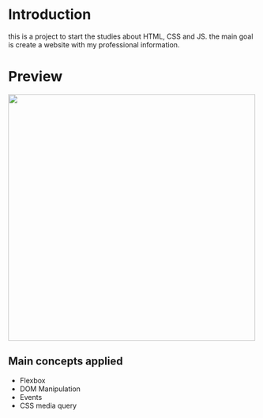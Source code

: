 # Introduction
this is a project to start the studies about HTML, CSS and JS.
the main goal is create a website with my professional information.

# Preview

<img src="https://github.com/JoelRodrigues-dev/site-portfolio/blob/main/imagens/preview.png" height="500">

## Main concepts applied

- Flexbox
- DOM Manipulation
- Events
- CSS media query
